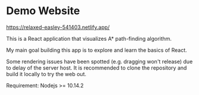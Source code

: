 # Demo Website
https://relaxed-easley-541403.netlify.app/


This is a React application that visualizes A* path-finding algorithm.

My main goal building this app is to explore and learn the basics of React.

Some rendering issues have been spotted (e.g. dragging won't release) due to delay of the server host.
It is recommended to clone the repository and build it locally to try the web out.

Requirement: 
Nodejs >= 10.14.2
